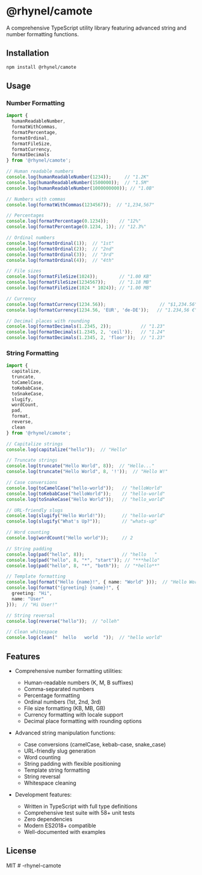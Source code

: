 # @rhynel/camote

A comprehensive TypeScript utility library featuring advanced string and number formatting functions.

## Installation

```bash
npm install @rhynel/camote
```

## Usage

### Number Formatting

```typescript
import {
  humanReadableNumber,
  formatWithCommas,
  formatPercentage,
  formatOrdinal,
  formatFileSize,
  formatCurrency,
  formatDecimals
} from '@rhynel/camote';

// Human readable numbers
console.log(humanReadableNumber(1234));     // "1.2K"
console.log(humanReadableNumber(1500000));  // "1.5M"
console.log(humanReadableNumber(1000000000)); // "1.0B"

// Numbers with commas
console.log(formatWithCommas(1234567));  // "1,234,567"

// Percentages
console.log(formatPercentage(0.1234));    // "12%"
console.log(formatPercentage(0.1234, 1)); // "12.3%"

// Ordinal numbers
console.log(formatOrdinal(1));  // "1st"
console.log(formatOrdinal(2));  // "2nd"
console.log(formatOrdinal(3));  // "3rd"
console.log(formatOrdinal(4));  // "4th"

// File sizes
console.log(formatFileSize(1024));        // "1.00 KB"
console.log(formatFileSize(1234567));     // "1.18 MB"
console.log(formatFileSize(1024 * 1024)); // "1.00 MB"

// Currency
console.log(formatCurrency(1234.56));                    // "$1,234.56"
console.log(formatCurrency(1234.56, 'EUR', 'de-DE'));   // "1.234,56 €"

// Decimal places with rounding
console.log(formatDecimals(1.2345, 2));           // "1.23"
console.log(formatDecimals(1.2345, 2, 'ceil'));   // "1.24"
console.log(formatDecimals(1.2345, 2, 'floor'));  // "1.23"
```

### String Formatting

```typescript
import {
  capitalize,
  truncate,
  toCamelCase,
  toKebabCase,
  toSnakeCase,
  slugify,
  wordCount,
  pad,
  format,
  reverse,
  clean
} from '@rhynel/camote';

// Capitalize strings
console.log(capitalize("hello"));  // "Hello"

// Truncate strings
console.log(truncate("Hello World", 8));  // "Hello..."
console.log(truncate("Hello World", 8, '!'));  // "Hello W!"

// Case conversions
console.log(toCamelCase("hello-world"));   // "helloWorld"
console.log(toKebabCase("helloWorld"));    // "hello-world"
console.log(toSnakeCase("Hello World"));   // "hello_world"

// URL-friendly slugs
console.log(slugify("Hello World!"));      // "hello-world"
console.log(slugify("What's Up?"));        // "whats-up"

// Word counting
console.log(wordCount("Hello world"));     // 2

// String padding
console.log(pad("hello", 8));              // "hello   "
console.log(pad("hello", 8, "*", "start")); // "***hello"
console.log(pad("hello", 8, "*", "both"));  // "*hello**"

// Template formatting
console.log(format("Hello {name}!", { name: "World" }));  // "Hello World!"
console.log(format("{greeting} {name}!", { 
  greeting: "Hi",
  name: "User"
}));  // "Hi User!"

// String reversal
console.log(reverse("hello"));  // "olleh"

// Clean whitespace
console.log(clean("  hello   world  "));  // "hello world"
```

## Features

- Comprehensive number formatting utilities:
  - Human-readable numbers (K, M, B suffixes)
  - Comma-separated numbers
  - Percentage formatting
  - Ordinal numbers (1st, 2nd, 3rd)
  - File size formatting (KB, MB, GB)
  - Currency formatting with locale support
  - Decimal place formatting with rounding options

- Advanced string manipulation functions:
  - Case conversions (camelCase, kebab-case, snake_case)
  - URL-friendly slug generation
  - Word counting
  - String padding with flexible positioning
  - Template string formatting
  - String reversal
  - Whitespace cleaning

- Development features:
  - Written in TypeScript with full type definitions
  - Comprehensive test suite with 58+ unit tests
  - Zero dependencies
  - Modern ES2018+ compatible
  - Well-documented with examples

## License

MIT
#   - r h y n e l - c a m o t e  
 